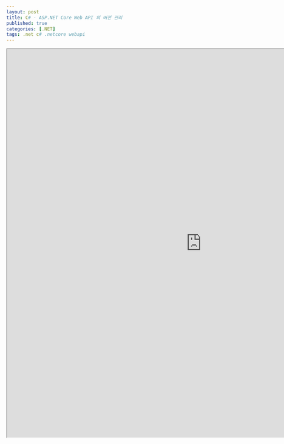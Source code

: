 ```yaml
---
layout: post
title: C# - ASP.NET Core Web API 의 버전 관리
published: true
categories: [.NET]
tags: .net c# .netcore webapi
---  
```

<iframe width="1024" height="1024" src="https://docs.google.com/document/d/e/2PACX-1vQSwDOR2WrlXYMKe33UKwwJYwVb9HxViY3DS2xo6blOENqwetkhSsupn2nnM6lyLhmvm_A8UkdT2fju/pub?embedded=true"></iframe>    
   